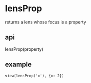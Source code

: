 # lensProp

returns a lens whose focus is a property

## api

lensProp(property)

## example

```
view(lensProp('x'), {x: 2})
```
